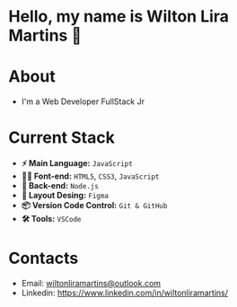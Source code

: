 # Hello, my name is Wilton Lira Martins 👋

# About
- I'm a Web Developer FullStack Jr


# Current Stack
- **⚡️ Main Language:** `JavaScript` 
- **👨‍💻 Font-end:** `HTML5`, `CSS3`, `JavaScript`
- **📡 Back-end:** `Node.js`
- **🎨 Layout Desing:** `Figma`  
- **📦 Version Code Control:** `Git & GitHub`
- **🛠️ Tools:** `VSCode`

# Contacts
- Email: wiltonliramartins@outlook.com
- Linkedin: https://www.linkedin.com/in/wiltonliramartins/
